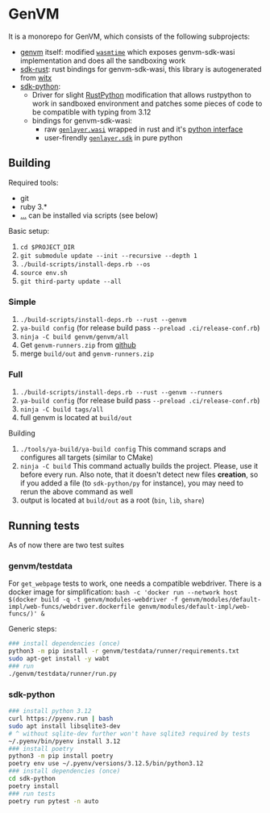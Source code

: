 # GenVM
It is a monorepo for GenVM, which consists of the following subprojects:
- [genvm](./genvm/) itself: modified [`wasmtime`](https://wasmtime.dev) which exposes genvm-sdk-wasi implementation and does all the sandboxing work
- [sdk-rust](./sdk-rust/): rust bindings for genvm-sdk-wasi, this library is autogenerated from [witx](./genvm/src/wasi/witx/genlayer_sdk.witx)
- [sdk-python](./sdk-python/):
    - Driver for slight [RustPython](https://github.com/RustPython/RustPython) modification that allows rustpython to work in sandboxed environment and patches some pieces of code to be compatible with typing from 3.12
    - bindings for genvm-sdk-wasi:
        - raw [`genlayer.wasi`](./sdk-python/src/pyimpl.rs) wrapped in rust and it's [python interface](./sdk-python/py-stub)
        - user-firendly [`genlayer.sdk`](./sdk-python/py/) in pure python

## Building

Required tools:
- git
- ruby 3.\*
- [...](./build-scripts/src/ubuntu.sh) can be installed via scripts (see below)

Basic setup:
1. `cd $PROJECT_DIR`
2. `git submodule update --init --recursive --depth 1`
3. `./build-scripts/install-deps.rb --os`
4. `source env.sh`
5. `git third-party update --all`
<!--
  of version 1.80; please, refer to [rustup docs](https://www.rust-lang.org/tools/install) for installation. Target wasm32-wasi and "host" are required. `rustup target add wasm32-wasi`
-->

### Simple

1. `./build-scripts/install-deps.rb --rust --genvm`
2. `ya-build config` (for release build pass `--preload .ci/release-conf.rb`)
3. `ninja -C build genvm/genvm/all`
4. Get `genvm-runners.zip` from [github](https://github.com/yeagerai/genvm)
5. merge `build/out` and `genvm-runners.zip`

### Full

1. `./build-scripts/install-deps.rb --rust --genvm --runners`
2. `ya-build config` (for release build pass `--preload .ci/release-conf.rb`)
3. `ninja -C build tags/all`
4. full genvm is located at `build/out`

Building
1. `./tools/ya-build/ya-build config`
  This command scraps and configures all targets (similar to CMake)
2. `ninja -C build`
  This command actually builds the project. Please, use it before every run. Also note, that it doesn't detect new files **creation**, so if you added a file (to `sdk-python/py` for instance), you may need to rerun the above command as well
3. output is located at `build/out` as a root (`bin`, `lib`, `share`)

## Running tests
As of now there are two test suites

### genvm/testdata
For `get_webpage` tests to work, one needs a compatible webdriver. There is a docker image for simplification: `bash -c 'docker run --network host $(docker build -q -t genvm/modules-webdriver -f genvm/modules/default-impl/web-funcs/webdriver.dockerfile genvm/modules/default-impl/web-funcs/)' &`

Generic steps:
```bash
### install dependencies (once)
python3 -m pip install -r genvm/testdata/runner/requirements.txt
sudo apt-get install -y wabt
### run
./genvm/testdata/runner/run.py
```

### sdk-python
```bash
### install python 3.12
curl https://pyenv.run | bash
sudo apt install libsqlite3-dev
# ^ without sqlite-dev further won't have sqlite3 required by tests
~/.pyenv/bin/pyenv install 3.12
### install poetry
python3 -m pip install poetry
poetry env use ~/.pyenv/versions/3.12.5/bin/python3.12
### install dependencies (once)
cd sdk-python
poetry install
### run tests
poetry run pytest -n auto
```
